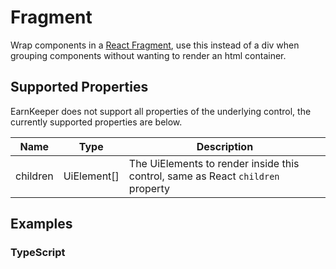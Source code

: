 # Fragment

Wrap components in a [React Fragment](https://reactjs.org/docs/fragments.html), use this instead of a div when grouping components without wanting to render an html container.

## Supported Properties

EarnKeeper does not support all properties of the underlying control, the currently supported properties are below.

| Name     | Type         | Description                                                                     |
| -------- | ------------ | ------------------------------------------------------------------------------- |
| children | UiElement\[] | The UiElements to render inside this control, same as React `children` property |

## Examples

### TypeScript

```javascript

```
